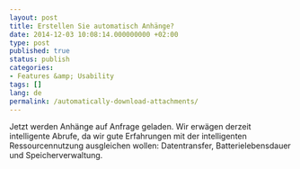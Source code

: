 ```yaml
---
layout: post
title: Erstellen Sie automatisch Anhänge?
date: 2014-12-03 10:08:14.000000000 +02:00
type: post
published: true
status: publish
categories:
- Features &amp; Usability
tags: []
lang: de
permalink: /automatically-download-attachments/
---
```


Jetzt werden Anhänge auf Anfrage geladen. Wir erwägen derzeit intelligente Abrufe, da wir gute Erfahrungen mit der intelligenten Ressourcennutzung ausgleichen wollen: Datentransfer, Batterielebensdauer und Speicherverwaltung.
